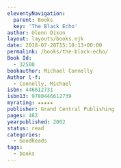 ```yaml
---
eleventyNavigation:
  parent: Books
  key: 'The Black Echo'
author: Glenn Dixon
layout: layouts/books.njk
date: 2018-07-28T15:10:13+00:00
permalink: /books/the-black-echo/
Book Id:
  - 32508
bookauthor: Michael Connelly
Author l-f:
  - Connelly, Michael
isbn: 446612731
isbn13: 9780446612739
myrating: ★★★★★
publisher: Grand Central Publishing
pages: 482
yearpublished: 2002
status: read
categories:
  - GoodReads
tags:
  - books
---
```


